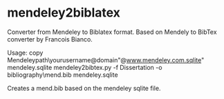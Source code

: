# mendeley2biblatex
Converter from Mendeley to Biblatex format. Based on Mendely to BibTex converter by Francois Bianco.

Usage:
copy Mendeleypath\yourusername@domain"@www.mendeley.com.sqlite" mendeley.sqlite
mendeley2bibtex.py -f Dissertation -o bibliography\\mend.bib mendeley.sqlite

Creates a mend.bib based on the mendeley sqlite file.